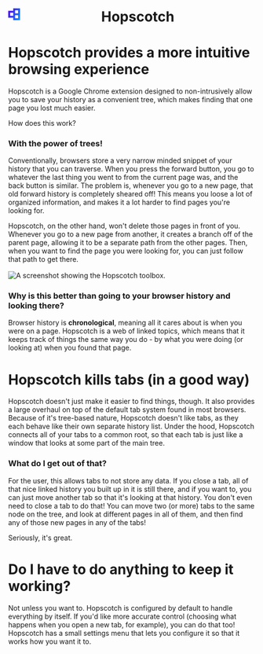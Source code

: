<h1 align="center">
	<span style="width: 50%;">
		<img alt="logo" src="assets/img/hopscotch-icon128.png" style="display: inline-block; float: left;" width=24px>
		<span>Hopscotch</span>
	</span>
</h1>

# Hopscotch provides a more intuitive browsing experience
Hopscotch is a Google Chrome extension designed to non-intrusively allow you to save your history as a
convenient tree, which makes finding that one page you lost much easier.

How does this work?
### With the power of trees!
Conventionally, browsers store a very narrow minded snippet of your history that you can traverse.
When you press the forward button, you go to whatever the last thing you went to from the current
page was, and the back button is similar. The problem is, whenever you go to a new page, that old
forward history is completely sheared off! This means you loose a lot of organized information,
and makes it a lot harder to find pages you're looking for.

Hopscotch, on the other hand, won't delete those pages in front of you. Whenever you go to a new
page from another, it creates a branch off of the parent page, allowing it to be a separate path
from the other pages. Then, when you want to find the page you were looking for, you can just
follow that path to get there.

<img align="center" src="http://i.imgur.com/7eKOZ6j.png" alt="A screenshot showing the Hopscotch toolbox.">

### Why is this better than going to your browser history and looking there?
Browser history is **chronological**, meaning all it cares about is when you were on a page.
Hopscotch is a web of linked topics, which means that it keeps track of things the same way
you do - by what you were doing (or looking at) when you found that page.

# Hopscotch kills tabs (in a good way)
Hopscotch doesn't just make it easier to find things, though. It also provides a large overhaul
on top of the default tab system found in most browsers. Because of it's tree-based nature,
Hopscotch doesn't like tabs, as they each behave like their own separate history list. Under
the hood, Hopscotch connects all of your tabs to a common root, so that each tab is just like
a window that looks at some part of the main tree.

### What do I get out of that?
For the user, this allows tabs to not store any data. If you close a tab, all of that nice linked
history you built up in it is still there, and if you want to, you can just move another tab so
that it's looking at that history. You don't even need to close a tab to do that! You can move
two (or more) tabs to the same node on the tree, and look at different pages in all of them, and
then find any of those new pages in any of the tabs!

Seriously, it's great.

# Do I have to do anything to keep it working?
Not unless you want to. Hopscotch is configured by default to handle everything by itself.
If you'd like more accurate control (choosing what happens when you open a new tab, for example),
you can do that too! Hopscotch has a small settings menu that lets you configure it so that it
works how you want it to.

